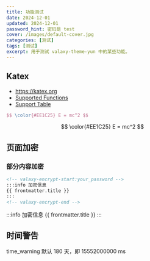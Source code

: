 ```yaml
---
title: 功能测试
date: 2024-12-01
updated: 2024-12-01
password_hint: 密码是 test
cover: /images/default-cover.jpg
categories: [测试]
tags: [测试]
excerpt: 用于测试 valaxy-theme-yun 中的某些功能。
---
```


## Katex
- https://katex.org  
- [Supported Functions](https://katex.org/docs/supported.html)
- [Support Table](https://katex.org/docs/support_table.html)
```latex
$$ \color{#EE1C25} E = mc^2 $$
```
$$ \color{#EE1C25} E = mc^2 $$

## 页面加密
### 部分内容加密
```md
<!-- valaxy-encrypt-start:your_password -->
:::info 加密信息
{{ frontmatter.title }}
:::
<!-- valaxy-encrypt-end -->
```
<!-- valaxy-encrypt-start:test -->
:::info 加密信息
{{ frontmatter.title }}
:::
<!-- valaxy-encrypt-end -->

## 时间警告
time_warning 默认 180 天，即 15552000000 ms

